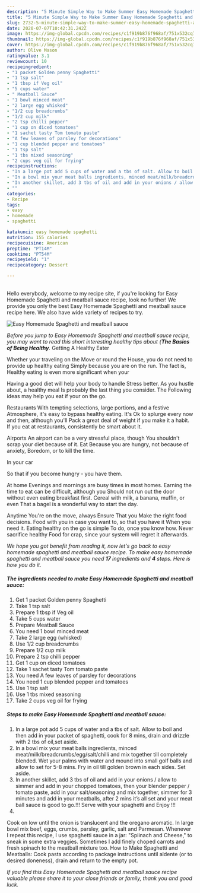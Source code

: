 ```yaml
---
description: "5 Minute Simple Way to Make Summer Easy Homemade Spaghetti and meatball sauce"
title: "5 Minute Simple Way to Make Summer Easy Homemade Spaghetti and meatball sauce"
slug: 2732-5-minute-simple-way-to-make-summer-easy-homemade-spaghetti-and-meatball-sauce
date: 2020-07-07T10:42:31.242Z
image: https://img-global.cpcdn.com/recipes/c1f919b876f968af/751x532cq70/easy-homemade-spaghetti-and-meatball-sauce-recipe-main-photo.jpg
thumbnail: https://img-global.cpcdn.com/recipes/c1f919b876f968af/751x532cq70/easy-homemade-spaghetti-and-meatball-sauce-recipe-main-photo.jpg
cover: https://img-global.cpcdn.com/recipes/c1f919b876f968af/751x532cq70/easy-homemade-spaghetti-and-meatball-sauce-recipe-main-photo.jpg
author: Olive Mason
ratingvalue: 3.1
reviewcount: 10
recipeingredient:
- "1 packet Golden penny Spaghetti"
- "1 tsp salt"
- "1 tbsp if Veg oil"
- "5 cups water"
- " Meatball Sauce"
- "1 bowl minced meat"
- "2 large egg whisked"
- "1/2 cup breadcrumbs"
- "1/2 cup milk"
- "2 tsp chilli pepper"
- "1 cup on diced tomatoes"
- "1 sachet tasty Tom tomato paste"
- "A few leaves of parsley for decorations"
- "1 cup blended pepper and tomatoes"
- "1 tsp salt"
- "1 tbs mixed seasoning"
- "2 cups veg oil for frying"
recipeinstructions:
- "In a large pot add 5 cups of water and a tbs of salt. Allow to boil and then add in your packet of spaghetti, cook for 8 mins, drain and drizzle with 2 tbs of oil,set aside."
- "In a bowl mix your meat balls ingredients, minced meat/milk/breadcrumbs/egg/salt/chilli and mix together till completely blended. Wet your palms with water and mound into small golf balls and allow to set for 5-8 mins. Fry in oil till golden brown in each sides. Set aside."
- "In another skillet, add 3 tbs of oil and add in your onions / allow to simmer and add in your chopped tomatoes, then your blender pepper / tomato paste, add in your salt/seasoning and mix together, simmer for 3 minutes and add in your meatballs, after 2 mins it’s all set and your meat ball sauce is good to go.!!! Serve with your spaghetti and Enjoy !!!"
- ""
categories:
- Recipe
tags:
- easy
- homemade
- spaghetti

katakunci: easy homemade spaghetti 
nutrition: 155 calories
recipecuisine: American
preptime: "PT14M"
cooktime: "PT54M"
recipeyield: "1"
recipecategory: Dessert

---
```

<br>
Hello everybody, welcome to my recipe site, if you're looking for Easy Homemade Spaghetti and meatball sauce recipe, look no further! We provide you only the best Easy Homemade Spaghetti and meatball sauce recipe here. We also have wide variety of recipes to try.
<br>


![Easy Homemade Spaghetti and meatball sauce](https://img-global.cpcdn.com/recipes/c1f919b876f968af/751x532cq70/easy-homemade-spaghetti-and-meatball-sauce-recipe-main-photo.jpg)

<i>Before you jump to Easy Homemade Spaghetti and meatball sauce recipe, you may want to read this short interesting healthy tips about {<strong>The Basics of Being Healthy</strong>.</i>
Getting A Healthy Eater

Whether your traveling on the Move or round the
House, you do not need to provide up healthy eating
Simply because you are on the run. The fact is,
Healthy eating is even more significant when your


Having a good diet will help your body to handle
Stress better. As you hustle about, a healthy meal
Is probably the last thing you consider. The
Following ideas may help you eat if your on the go.

Restaurants
With tempting selections, large portions, and a festive
Atmosphere, it's easy to bypass healthy eating. It's
Ok to splurge every now and then, although you'll
Pack a great deal of weight if you make it a habit.
If you eat at restaurants, consistently be smart
about it.

Airports
An airport can be a very stressful place, though 
You shouldn't scrap your diet because of it. Eat
Because you are hungry, not because of anxiety,
Boredom, or to kill the time.

In your car

So that if you become hungry - you have them.

At home
Evenings and mornings are busy times in most homes.
Earning the time to eat can be difficult, although you
Should not run out the door without even eating breakfast
first. Cereal with milk, a banana, muffin, or even
That a bagel is a wonderful way to start the day.

Anytime You're on the move, always Ensure That you
Make the right food decisions. 
Food with you in case you want to, so that you have it
When you need it. Eating healthy on the go is simple 
To do, once you know how. Never sacrifice healthy
Food for crap, since your system will regret it afterwards.


<i>We hope you got benefit from reading it, now let's go back to easy homemade spaghetti and meatball sauce recipe. To make easy homemade spaghetti and meatball sauce you need <strong>17</strong> ingredients and <strong>4</strong> steps. Here is how you do it.
</i>

##### The ingredients needed to make Easy Homemade Spaghetti and meatball sauce:

1. Get 1 packet Golden penny Spaghetti
1. Take 1 tsp salt
1. Prepare 1 tbsp if Veg oil
1. Take 5 cups water
1. Prepare  Meatball Sauce
1. You need 1 bowl minced meat
1. Take 2 large egg (whisked)
1. Use 1/2 cup breadcrumbs
1. Prepare 1/2 cup milk
1. Prepare 2 tsp chilli pepper
1. Get 1 cup on diced tomatoes
1. Take 1 sachet tasty Tom tomato paste
1. You need A few leaves of parsley for decorations
1. You need 1 cup blended pepper and tomatoes
1. Use 1 tsp salt
1. Use 1 tbs mixed seasoning
1. Take 2 cups veg oil for frying


##### Steps to make Easy Homemade Spaghetti and meatball sauce:

1. In a large pot add 5 cups of water and a tbs of salt. Allow to boil and then add in your packet of spaghetti, cook for 8 mins, drain and drizzle with 2 tbs of oil,set aside.
1. In a bowl mix your meat balls ingredients, minced meat/milk/breadcrumbs/egg/salt/chilli and mix together till completely blended. Wet your palms with water and mound into small golf balls and allow to set for 5-8 mins. Fry in oil till golden brown in each sides. Set aside.
1. In another skillet, add 3 tbs of oil and add in your onions / allow to simmer and add in your chopped tomatoes, then your blender pepper / tomato paste, add in your salt/seasoning and mix together, simmer for 3 minutes and add in your meatballs, after 2 mins it’s all set and your meat ball sauce is good to go.!!! Serve with your spaghetti and Enjoy !!!
1. 


Cook on low until the onion is translucent and the oregano aromatic. In large bowl mix beef, eggs, crumbs, parsley, garlic, salt and Parmesan. Whenever I repeat this recipe, I use spaghetti sauce in a jar: &#34;Spiinach and Cheese,&#34; to sneak in some extra veggies. Sometimes I add finely choped carrots and fresh spinach to the meatball mixture too. How to Make Spaghetti and Meatballs: Cook pasta according to package instructions until aldente (or to desired doneness), drain and return to the empty pot. 

<i>If you find this Easy Homemade Spaghetti and meatball sauce recipe valuable please share it to your close friends or family, thank you and good luck.</i>
